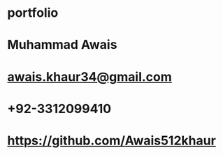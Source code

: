 # portfolio
# Muhammad Awais
# awais.khaur34@gmail.com
# +92-3312099410
# https://github.com/Awais512khaur
